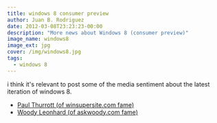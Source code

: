 ```yaml
---
title: windows 8 consumer preview
author: Juan B. Rodriguez
date: 2012-03-08T23:23:23-00:00
description: "More news about Windows 8 (consumer preview)"
image_name: windows8
image_ext: jpg
cover: /img/windows8.jpg
tags:
  - windows 8
---
```


i think it's relevant to post some of the media sentiment about the latest iteration of windows 8.

- [Paul Thurrott (of winsupersite.com fame)](https://www.winsupersite.com/article/windows8/windows-8-consumer-preview-sense-142496)
- [Woody Leonhard (of askwoody.com fame)](https://www.askwoody.com/2012/windows-veteran-windows-8-consumer-preview/)

